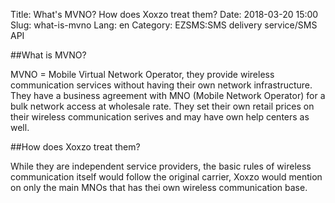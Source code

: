 Title: What's MVNO? How does Xoxzo treat them?
Date: 2018-03-20 15:00
Slug: what-is-mvno
Lang: en
Category: EZSMS:SMS delivery service/SMS API

##What is MVNO?

MVNO = Mobile Virtual Network Operator, they provide wireless communication services without having their own network infrastructure. They have a business agreement with MNO (Mobile Network Operator) for a bulk network access at wholesale rate.
They set their own retail prices on their wireless communication serives and may have own help centers as well.

##How does Xoxzo treat them?

While they are independent service providers, the basic rules of wireless communication itself would follow 
the original carrier, Xoxzo would mention on only the main MNOs that has thei own wireless communication base.
